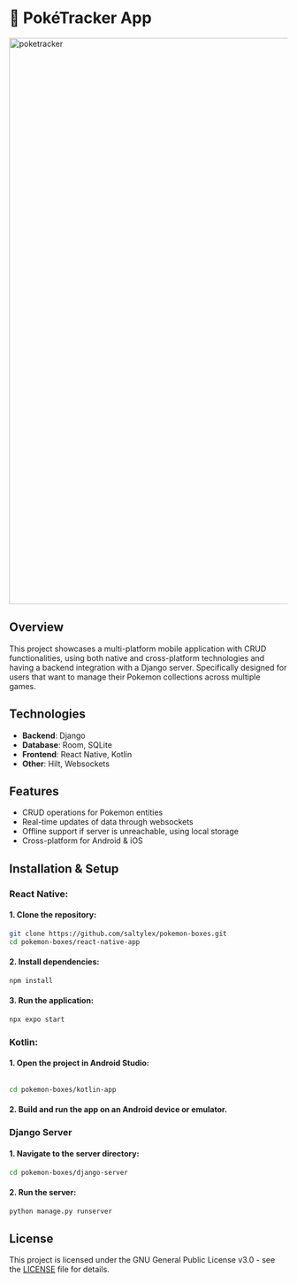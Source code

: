 # 🐀 PokéTracker App

<img width="1024" alt="poketracker" src="https://github.com/user-attachments/assets/cd74a3c6-58d0-40f9-b466-ec409c9d7942">

## Overview
This project showcases a multi-platform mobile application with CRUD functionalities, using both native and cross-platform technologies and having a backend integration with a Django server. Specifically designed for users that want to manage their Pokemon collections across multiple games.

## Technologies

- **Backend**: Django
- **Database**: Room, SQLite
- **Frontend**: React Native, Kotlin
- **Other**: Hilt, Websockets 

## Features

- CRUD operations for Pokemon entities
- Real-time updates of data through websockets
- Offline support if server is unreachable, using local storage
- Cross-platform for Android & iOS

## Installation & Setup

### React Native:

#### 1. Clone the repository:
```bash
git clone https://github.com/saltylex/pokemon-boxes.git
cd pokemon-boxes/react-native-app
```

#### 2. Install dependencies:
```bash
npm install
```

#### 3. Run the application:
```bash
npx expo start
```

### Kotlin:

#### 1. Open the project in Android Studio:
```bash

cd pokemon-boxes/kotlin-app
````

#### 2. Build and run the app on an Android device or emulator.

### Django Server

#### 1. Navigate to the server directory:
```bash
cd pokemon-boxes/django-server
```

#### 2. Run the server:
```bash
python manage.py runserver
```

## License

This project is licensed under the GNU General Public License v3.0 - see the [LICENSE](./LICENSE) file for details.
